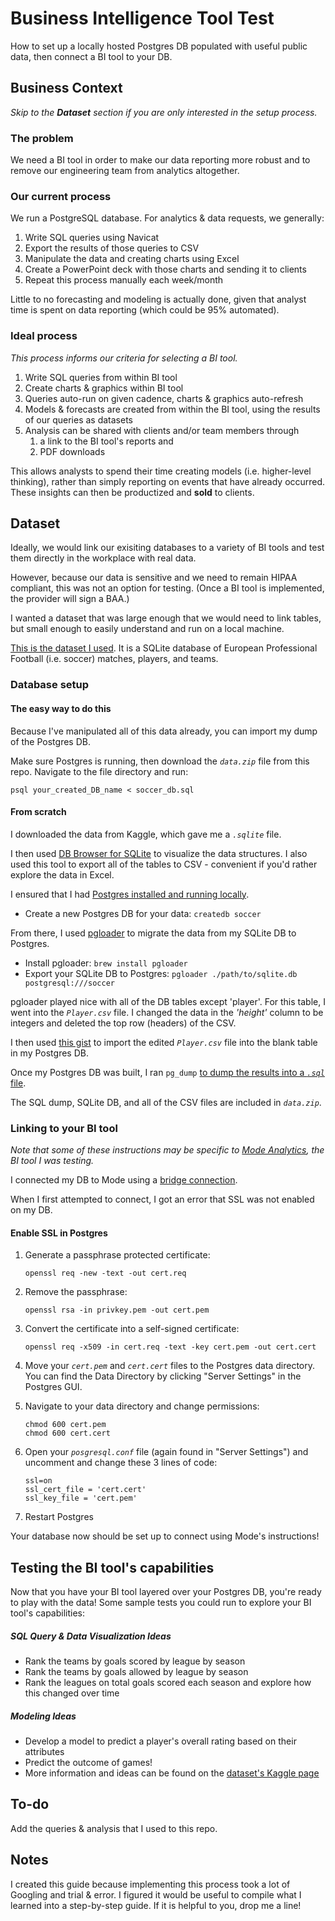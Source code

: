 # Business Intelligence Tool Test
How to set up a locally hosted Postgres DB populated with useful public data, then connect a BI tool to your DB.

## Business Context
*Skip to the **Dataset** section if you are only interested in the setup process.*

### The problem
We need a BI tool in order to make our data reporting more robust and to remove our engineering team from analytics altogether. 

### Our current process
We run a PostgreSQL database. For analytics & data requests, we generally:
1. Write SQL queries using Navicat
2. Export the results of those queries to CSV
3. Manipulate the data and creating charts using Excel
4. Create a PowerPoint deck with those charts and sending it to clients
5. Repeat this process manually each week/month

Little to no forecasting and modeling is actually done, given that analyst time is spent on data reporting (which could be 95% automated).

### Ideal process
*This process informs our criteria for selecting a BI tool.*
1. Write SQL queries from within BI tool
2. Create charts & graphics within BI tool
3. Queries auto-run on given cadence, charts & graphics auto-refresh
4. Models & forecasts are created from within the BI tool, using the results of our queries as datasets
5. Analysis can be shared with clients and/or team members through 
    1. a link to the BI tool's reports and 
    2. PDF downloads

This allows analysts to spend their time creating models (i.e. higher-level thinking), rather than simply reporting on events that have already occurred. These insights can then be productized and **sold** to clients.

## Dataset
Ideally, we would link our exisiting databases to a variety of BI tools and test them directly in the workplace with real data.

However, because our data is sensitive and we need to remain HIPAA compliant, this was not an option for testing. (Once a BI tool is implemented, the provider will sign a BAA.)

I wanted a dataset that was large enough that we would need to link tables, but small enough to easily understand and run on a local machine.

[This is the dataset I used](https://www.kaggle.com/hugomathien/soccer). It is a SQLite database of European Professional Football (i.e. soccer) matches, players, and teams.

### Database setup

#### The easy way to do this
Because I've manipulated all of this data already, you can import my dump of the Postgres DB. 

Make sure Postgres is running, then download the *`data.zip`* file from this repo. Navigate to the file directory and run: 

```psql your_created_DB_name < soccer_db.sql```

#### From scratch
I downloaded the data from Kaggle, which gave me a *`.sqlite`* file. 

I then used [DB Browser for SQLite](http://sqlitebrowser.org/) to visualize the data structures. I also used this tool to export all of the tables to CSV - convenient if you'd rather explore the data in Excel.

I ensured that I had [Postgres installed and running locally](https://postgresapp.com/).
* Create a new Postgres DB for your data: `createdb soccer`

From there, I used [pgloader](https://github.com/dimitri/pgloader) to migrate the data from my SQLite DB to Postgres.
* Install pgloader: `brew install pgloader`
* Export your SQLite DB to Postgres: `pgloader ./path/to/sqlite.db postgresql:///soccer`

pgloader played nice with all of the DB tables except 'player'. For this table, I went into the *`Player.csv`* file. I changed the data in the *'height'* column to be integers and deleted the top row (headers) of the CSV.

I then used [this gist](https://gist.github.com/nepsilon/f2937fe10fe8b0efc0cc) to import the edited *`Player.csv`* file into the blank table in my Postgres DB.

Once my Postgres DB was built, I ran `pg_dump` [to dump the results into a *`.sql`* file](https://www.postgresql.org/docs/9.1/static/app-pgdump.html).

The SQL dump, SQLite DB, and all of the CSV files are included in *`data.zip`*.

### Linking to your BI tool
*Note that some of these instructions may be specific to [Mode Analytics](https://modeanalytics.com/), the BI tool I was testing.*

I connected my DB to Mode using a [bridge connection](https://help.modeanalytics.com/articles/connect-with-bridge/).

When I first attempted to connect, I got an error that SSL was not enabled on my DB. 

#### Enable SSL in Postgres
1. Generate a passphrase protected certificate: 
    ```
    openssl req -new -text -out cert.req
    ```
2. Remove the passphrase: 
    ```
    openssl rsa -in privkey.pem -out cert.pem
    ```
3. Convert the certificate into a self-signed certificate: 
    ```
    openssl req -x509 -in cert.req -text -key cert.pem -out cert.cert
    ```
4. Move your *`cert.pem`* and *`cert.cert`* files to the Postgres data directory. You can find the Data Directory by clicking "Server Settings" in the Postgres GUI.

5. Navigate to your data directory and change permissions:
    ```
    chmod 600 cert.pem
    chmod 600 cert.cert
    ```
6. Open your *`posgresql.conf`* file (again found in "Server Settings") and uncomment and change these 3 lines of code:
    ```
    ssl=on
    ssl_cert_file = 'cert.cert'
    ssl_key_file = 'cert.pem'
    ```
7. Restart Postgres

Your database now should be set up to connect using Mode's instructions!

## Testing the BI tool's capabilities
Now that you have your BI tool layered over your Postgres DB, you're ready to play with the data! Some sample tests you could run to explore your BI tool's capabilities:

##### SQL Query & Data Visualization Ideas
* Rank the teams by goals scored by league by season
* Rank the teams by goals allowed by league by season
* Rank the leagues on total goals scored each season and explore how this changed over time

##### Modeling Ideas
* Develop a model to predict a player's overall rating based on their attributes
* Predict the outcome of games!
* More information and ideas can be found on the [dataset's Kaggle page](https://www.kaggle.com/hugomathien/soccer)
  
## To-do
Add the queries & analysis that I used to this repo.
  
## Notes
I created this guide because implementing this process took a lot of Googling and trial & error. I figured it would be useful to compile what I learned into a step-by-step guide. If it is helpful to you, drop me a line!
